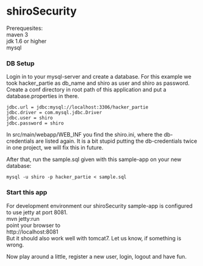 shiroSecurity
=============

Prerequesites:  
maven 3  
jdk 1.6 or higher  
mysql 

### DB Setup


Login in to your mysql-server and create a database. For this example we took hacker_partie as db_name and shiro as user and shiro as password.
Create a conf directory in root path of this application and put a database.properties in there. 

    jdbc.url = jdbc:mysql://localhost:3306/hacker_partie
    jdbc.driver = com.mysql.jdbc.Driver
    jdbc.user = shiro
    jdbc.password = shiro

In src/main/webapp/WEB_INF you find the shiro.ini, where the db-credentials are listed again.
It is a bit stupid putting the db-credentials twice in one project, we will fix this in future.
    
After that, run the sample.sql given with this sample-app on your new database:

    mysql -u shiro -p hacker_partie < sample.sql
    
### Start this app


For development environment our shiroSecurity sample-app is configured to use jetty at port 8081.  
mvn jetty:run  
point your browser to  
http://localhost:8081  
But it should also work well with tomcat7. Let us know, if something is wrong.

Now play around a little, register a new user, login, logout and have fun.

